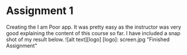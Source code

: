 # Assignment 1
Creating the I am Poor app. It was pretty easy as the instructor was very good explaining the content of this course so far. I have included a snap shot of my result below.
![alt text][logo]
[logo]: screen.jpg "Finished Assignment"